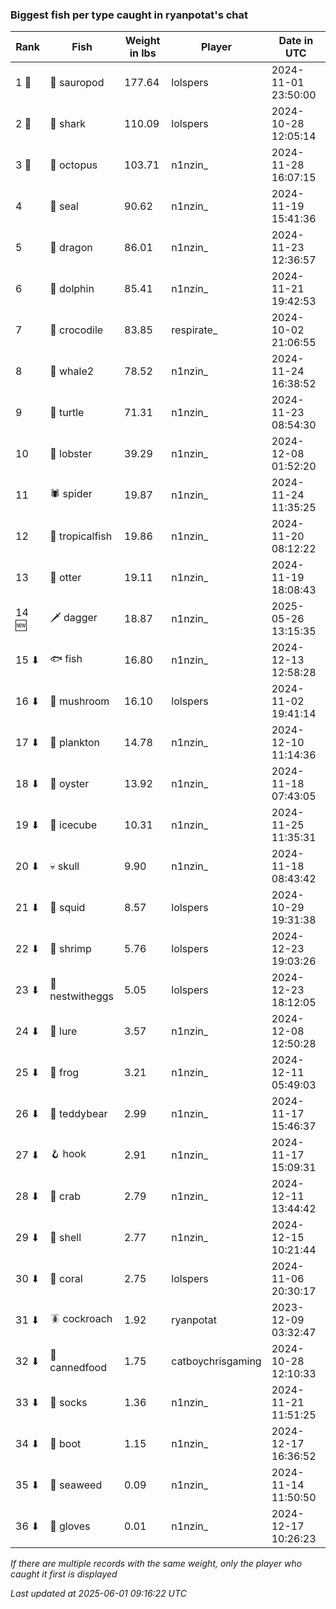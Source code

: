 ### Biggest fish per type caught in ryanpotat's chat
| Rank | Fish | Weight in lbs | Player | Date in UTC |
|------|--------|-----------|---------|------|
| 1 🥇  | 🦕 sauropod | 177.64 | lolspers | 2024-11-01 23:50:00 |
| 2 🥈  | 🦈 shark | 110.09 | lolspers | 2024-10-28 12:05:14 |
| 3 🥉  | 🐙 octopus | 103.71 | n1nzin_ | 2024-11-28 16:07:15 |
| 4  | 🦭 seal | 90.62 | n1nzin_ | 2024-11-19 15:41:36 |
| 5  | 🐉 dragon | 86.01 | n1nzin_ | 2024-11-23 12:36:57 |
| 6  | 🐬 dolphin | 85.41 | n1nzin_ | 2024-11-21 19:42:53 |
| 7  | 🐊 crocodile | 83.85 | respirate_ | 2024-10-02 21:06:55 |
| 8  | 🐋 whale2 | 78.52 | n1nzin_ | 2024-11-24 16:38:52 |
| 9  | 🐢 turtle | 71.31 | n1nzin_ | 2024-11-23 08:54:30 |
| 10  | 🦞 lobster | 39.29 | n1nzin_ | 2024-12-08 01:52:20 |
| 11  | 🕷️ spider | 19.87 | n1nzin_ | 2024-11-24 11:35:25 |
| 12  | 🐠 tropicalfish | 19.86 | n1nzin_ | 2024-11-20 08:12:22 |
| 13  | 🦦 otter | 19.11 | n1nzin_ | 2024-11-19 18:08:43 |
| 14 🆕 | 🗡️ dagger | 18.87 | n1nzin_ | 2025-05-26 13:15:35 |
| 15 ⬇ | 🐟 fish | 16.80 | n1nzin_ | 2024-12-13 12:58:28 |
| 16 ⬇ | 🍄 mushroom | 16.10 | lolspers | 2024-11-02 19:41:14 |
| 17 ⬇ | 🦠 plankton | 14.78 | n1nzin_ | 2024-12-10 11:14:36 |
| 18 ⬇ | 🦪 oyster | 13.92 | n1nzin_ | 2024-11-18 07:43:05 |
| 19 ⬇ | 🧊 icecube | 10.31 | n1nzin_ | 2024-11-25 11:35:31 |
| 20 ⬇ | 💀 skull | 9.90 | n1nzin_ | 2024-11-18 08:43:42 |
| 21 ⬇ | 🦑 squid | 8.57 | lolspers | 2024-10-29 19:31:38 |
| 22 ⬇ | 🦐 shrimp | 5.76 | lolspers | 2024-12-23 19:03:26 |
| 23 ⬇ | 🪺 nestwitheggs | 5.05 | lolspers | 2024-12-23 18:12:05 |
| 24 ⬇ | 🎏 lure | 3.57 | n1nzin_ | 2024-12-08 12:50:28 |
| 25 ⬇ | 🐸 frog | 3.21 | n1nzin_ | 2024-12-11 05:49:03 |
| 26 ⬇ | 🧸 teddybear | 2.99 | n1nzin_ | 2024-11-17 15:46:37 |
| 27 ⬇ | 🪝 hook | 2.91 | n1nzin_ | 2024-11-17 15:09:31 |
| 28 ⬇ | 🦀 crab | 2.79 | n1nzin_ | 2024-12-11 13:44:42 |
| 29 ⬇ | 🐚 shell | 2.77 | n1nzin_ | 2024-12-15 10:21:44 |
| 30 ⬇ | 🪸 coral | 2.75 | lolspers | 2024-11-06 20:30:17 |
| 31 ⬇ | 🪳 cockroach | 1.92 | ryanpotat | 2023-12-09 03:32:47 |
| 32 ⬇ | 🥫 cannedfood | 1.75 | catboychrisgaming | 2024-10-28 12:10:33 |
| 33 ⬇ | 🧦 socks | 1.36 | n1nzin_ | 2024-11-21 11:51:25 |
| 34 ⬇ | 👢 boot | 1.15 | n1nzin_ | 2024-12-17 16:36:52 |
| 35 ⬇ | 🌿 seaweed | 0.09 | n1nzin_ | 2024-11-14 11:50:50 |
| 36 ⬇ | 🧤 gloves | 0.01 | n1nzin_ | 2024-12-17 10:26:23 |

_If there are multiple records with the same weight, only the player who caught it first is displayed_

_Last updated at 2025-06-01 09:16:22 UTC_